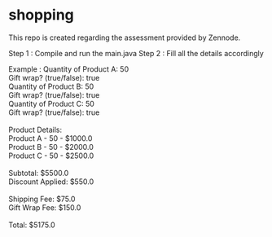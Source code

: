 # shopping
This repo is created regarding the assessment provided by Zennode. 

Step 1 : Compile and run the main.java
Step 2 : Fill all the details accordingly

Example : 
Quantity of Product A: 50 <br>
Gift wrap? (true/false): true <br>
Quantity of Product B: 50 <br>
Gift wrap? (true/false): true <br>
Quantity of Product C: 50 <br>
Gift wrap? (true/false): true <br>
<br>
Product Details: <br>
Product A - 50 - $1000.0 <br>
Product B - 50 - $2000.0 <br>
Product C - 50 - $2500.0 <br>
<br>
Subtotal: $5500.0 <br>
Discount Applied: $550.0 <br>
<br>
Shipping Fee: $75.0 <br>
Gift Wrap Fee: $150.0 <br>
<br>
Total: $5175.0 <br>
